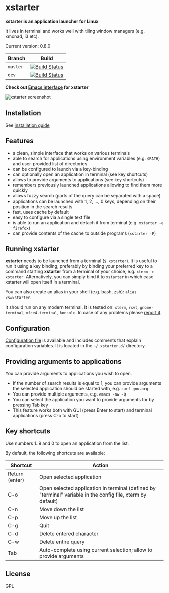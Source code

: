 # xstarter

**xstarter is an application launcher for Linux**

It lives in terminal and works well with tiling window managers (e.g. xmonad, i3 etc).

Current version: 0.8.0

| Branch | Build |
| --- | --- |
|`master`|[![Build Status](https://travis-ci.org/lchsk/xstarter.svg?branch=master)](https://travis-ci.org/lchsk/xstarter)|
|`dev`|[![Build Status](https://travis-ci.org/lchsk/xstarter.svg?branch=dev)](https://travis-ci.org/lchsk/xstarter)|

**Check out [Emacs interface](https://github.com/lchsk/helm-xstarter) for xstarter**

![xstarter screenshot](./docs_source/xstarter/source/data/xstarter_2.png "xstarter application launcher")

## Installation

See [installation guide](INSTALL.md)

## Features

* a clean, simple interface that works on various terminals
* able to search for applications using environment variables (e.g. `$PATH`) and user-provided list of directories
* can be configured to launch via a key-binding
* can optionally open an application in terminal (see key shortcuts)
* allows to provide arguments to applications (see key shortcuts)
* remembers previously launched applications allowing to find them more quickly
* allows fuzzy search (parts of the query can be separated with a space)
* applications can be launched with 1, 2, ..., 0 keys, depending on their position in the search results
* fast, uses cache by default
* easy to configure via a single text file
* is able to run an application and detach it from terminal (e.g. `xstarter -e firefox`)
* can provide contents of the cache to outside programs (`xstarter -P`)

## Running xstarter

**xstarter** needs to be launched from a terminal (`$ xstarter`). It is useful to run it using a key binding, preferably by binding your preferred key to a command starting **xstarter** from a terminal of your choice, e.g. `xterm -e xstarter`. Alternatively, you can simply bind it to `xstarter` in which case xstarter will open itself in a terminal.

You can also create an alias in your shell (e.g. bash, zsh): `alias xs=xstarter`.

It should run on any modern terminal. It is tested on: `xterm`, `rxvt`, `gnome-terminal`, `xfce4-terminal`, `konsole`. In case of any problems please [report it](https://github.com/lchsk/xstarter/issues/new).

## Configuration

[Configuration file](./xstarter.conf) is available and includes comments that explain configuration variables. It is located in the `~/.xstarter.d/` directory.

## Providing arguments to applications

You can provide arguments to applications you wish to open.

* If the number of search results is equal to 1, you can provide arguments the selected application should be started with, e.g. `surf gnu.org`
* You can provide multiple arguments, e.g. `emacs -nw -Q`
* You can select the application you want to provide arguments for by pressing Tab key
* This feature works both with GUI (press Enter to start) and terminal applications (press C-o to start)

## Key shortcuts

Use numbers 1..9 and 0 to open an application from the list.

By default, the following shortcuts are available:

| Shortcut | Action |
| --- | --- |
|Return (enter)|Open selected application|
|C-o|Open selected application in terminal (defined by "terminal" variable in the config file, xterm by default)|
|C-n|Move down the list|
|C-p|Move up the list|
|C-g|Quit|
|C-d|Delete entered character|
|C-w|Delete entire query|
|Tab|Auto-complete using current selection; allow to provide arguments|


## License

GPL
